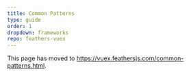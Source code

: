 ```yaml
---
title: Common Patterns
type: guide
order: 1
dropdown: frameworks
repo: feathers-vuex
---
```


This page has moved to https://vuex.feathersjs.com/common-patterns.html.